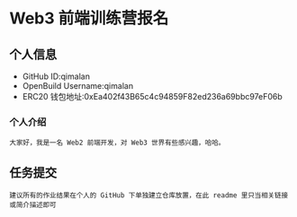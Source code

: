 # Web3 前端训练营报名

## 个人信息

* GitHub ID:qimalan
* OpenBuild Username:qimalan
* ERC20 钱包地址:0xEa402f43B65c4c94859F82ed236a69bbc97eF06b

### 个人介绍

`大家好，我是一名 Web2 前端开发，对 Web3 世界有些感兴趣，哈哈。`

## 任务提交

`建议所有的作业结果在个人的 GitHub 下单独建立仓库放置，在此 readme 里只当相关链接或简介描述即可`
